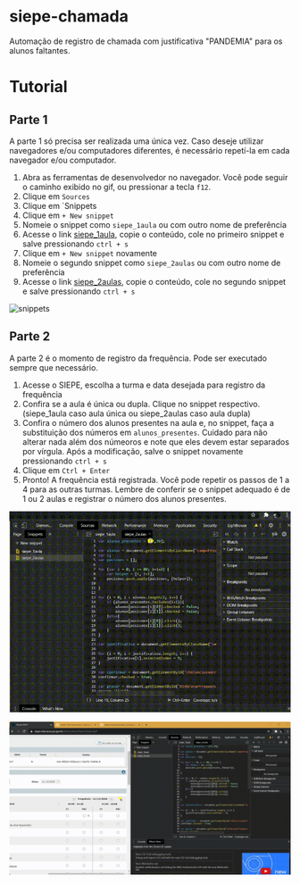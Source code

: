 # siepe-chamada
Automação de registro de chamada com justificativa "PANDEMIA" para os alunos faltantes.

# Tutorial

## Parte 1
A parte 1 só precisa ser realizada uma única vez. Caso deseje utilizar navegadores e/ou computadores diferentes, é necessário repetí-la em cada navegador e/ou computador.
1. Abra as ferramentas de desenvolvedor no navegador. Você pode seguir o caminho exibido no gif, ou pressionar a tecla `f12`. 
2. Clique em `Sources`
3. Clique em `Snippets
4. Clique em `+ New snippet`
5. Nomeie o snippet como `siepe_1aula` ou com outro nome de preferência
6. Acesse o link [siepe_1aula](https://github.com/arianalima/siepe-chamada/blob/main/siepe_1aula.js), copie o conteúdo, cole no primeiro snippet e salve pressionando `ctrl + s`
7. Clique em `+ New snippet` novamente
8. Nomeie o segundo snippet como `siepe_2aulas` ou com outro nome de preferência
9. Acesse o link [siepe_2aulas](https://github.com/arianalima/siepe-chamada/blob/main/siepe_2aulas.js), copie o conteúdo, cole no segundo snippet e salve pressionando `ctrl + s`

![snippets](https://github.com/arianalima/siepe-chamada/blob/main/tutorial-media/devTools.gif)

## Parte 2
A parte 2 é o momento de registro da frequência. Pode ser executado sempre que necessário.
1. Acesse o SIEPE, escolha a turma e data desejada para registro da frequência
2. Confira se a aula é única ou dupla. Clique no snippet respectivo. (siepe_1aula caso aula única ou siepe_2aulas caso aula dupla)
3. Confira o número dos alunos presentes na aula e, no snippet, faça a substituição dos números em `alunos_presentes`. Cuidado para não alterar nada além dos númeoros e note que eles devem estar separados por vírgula. Após a modificação, salve o snippet novamente pressionando `ctrl + s`
4. Clique em `Ctrl + Enter`
5. Pronto! A frequência está registrada. Você pode repetir os passos de 1 a 4 para as outras turmas. Lembre de conferir se o snippet adequado é de 1 ou 2 aulas e registrar o número dos alunos presentes.

![alunos](https://github.com/arianalima/siepe-chamada/blob/main/tutorial-media/alunos-presentes.gif)

![snippets](https://github.com/arianalima/siepe-chamada/blob/main/tutorial-media/registro.gif)
